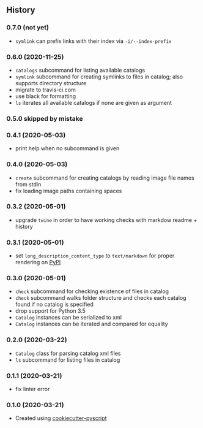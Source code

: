 ## History

### 0.7.0 (not yet)
* `symlink` can prefix links with their index via `-i/--index-prefix`

### 0.6.0 (2020-11-25)
* `catalogs` subcommand for listing available catalogs
* `symlink` subcommand for creating symlinks to files in catalog; also supports directory structure
* migrate to travis-ci.com
* use black for formatting
* `ls` iterates all available catalogs if none are given as argument

### 0.5.0 skipped by mistake

### 0.4.1 (2020-05-03)
* print help when no subcommand is given

### 0.4.0 (2020-05-03)
* `create` subcommand for creating catalogs by reading image file names from stdin
* fix loading image paths containing spaces

### 0.3.2 (2020-05-01)
* upgrade `twine` in order to have working checks with markdow readme + history

### 0.3.1 (2020-05-01)
* set `long_description_content_type` to `text/markdown` for proper rendering on [PyPI](https://pypi.python.org/pypi/knipse)

### 0.3.0 (2020-05-01)
* `check` subcommand for checking existence of files in catalog
* `check` subcommand walks folder structure and checks each catalog found if no catalog is specified
* drop support for Python 3.5
* `Catalog` instances can be serialized to xml
* `Catalog` instances can be iterated and compared for equality

### 0.2.0 (2020-03-22)
* `Catalog` class for parsing catalog xml files
* `ls` subcommand for listing files in catalog

### 0.1.1 (2020-03-21)
* fix linter error

### 0.1.0 (2020-03-21)
* Created using [cookiecutter-pyscript](https://github.com/luphord/cookiecutter-pyscript)

